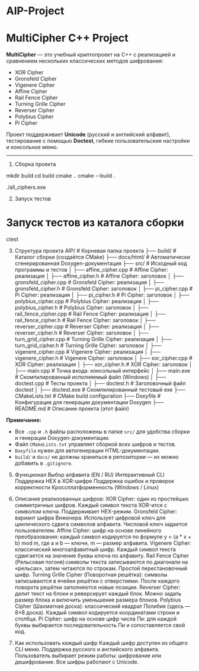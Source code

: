 # AIP-Project
#  MultiCipher C++ Project

**MultiCipher** — это учебный криптопроект на C++ с реализацией и сравнением нескольких классических методов шифрования:
- XOR Cipher
- Gronsfeld Cipher
- Vigenere Cipher
- Affine Cipher
- Rail Fence Cipher
- Turning Grille Cipher
- Reverser Cipher
- Polybius Cipher
- Pi Cipher

Проект поддерживает **Unicode** (русский и английский алфавит), тестирование с помощью **Doctest**, гибкие пользовательские настройки и консольное меню.

---

1) Сборка проекта

mkdir build
cd build
cmake ..
cmake --build .

./all_ciphers.exe

2) Запуск тестов
# Запуск тестов из каталога сборки
ctest


3) Структура проекта
AIP/ # Корневая папка проекта
├── build/ # Каталог сборки (создаётся CMake)
├── docs/html/ # Автоматически сгенерированная Doxygen-документация
├── src/ # Исходный код программы и тестов
│ ├── affine_cipher.cpp # Affine Cipher: реализация
│ ├── affine_cipher.h # Affine Cipher: заголовок
│ ├── gronsfeld_cipher.cpp # Gronsfeld Cipher: реализация
│ ├── gronsfeld_cipher.h # Gronsfeld Cipher: заголовок
│ ├── pi_cipher.cpp # Pi Cipher: реализация
│ ├── pi_cipher.h # Pi Cipher: заголовок
│ ├── polybius_cipher.cpp # Polybius Cipher: реализация
│ ├── polybius_cipher.h # Polybius Cipher: заголовок
│ ├── rail_fence_cipher.cpp # Rail Fence Cipher: реализация
│ ├── rail_fence_cipher.h # Rail Fence Cipher: заголовок
│ ├── reverser_cipher.cpp # Reverser Cipher: реализация
│ ├── reverser_cipher.h # Reverser Cipher: заголовок
│ ├── turn_grid_cipher.cpp # Turning Grille Cipher: реализация
│ ├── turn_grid_cipher.h # Turning Grille Cipher: заголовок
│ ├── vigenere_cipher.cpp # Vigenere Cipher: реализация
│ ├── vigenere_cipher.h # Vigenere Cipher: заголовок
│ ├── xor_cipher.cpp # XOR Cipher: реализация
│ ├── xor_cipher.h # XOR Cipher: заголовок
│ ├── main.cpp # Точка входа: консольный интерфейс
│ ├── main.exe # Скомпилированный исполняемый файл (Windows)
│ ├── doctest.cpp # Тесты проекта
│ ├── doctest.h # Заголовочный файл doctest
│ ├── doctest.exe # Скомпилированный тестовый exe
├── CMakeLists.txt # CMake build configuration
├── Doxyfile # Конфигурация для генерации документации Doxygen
├── README.md # Описание проекта (этот файл)

**Примечание:**  
- Все `.cpp` и `.h` файлы расположены в папке `src/` для удобства сборки и генерации Doxygen-документации.  
- Файл `CMakeLists.txt` управляет сборкой всех шифров и тестов.
- `Doxyfile` нужен для автогенерации HTML-документации.
- `build/` и `docs/` не должны храниться в репозитории — их можно добавить в `.gitignore`.

5) Функционал
Выбор алфавита (EN / RU)
Интерактивный CLI
Поддержка HEX в XOR-шифре
Поддержка ошибок и проверок корректности
Кроссплатформенность (Windows / Linux)

6) Описание реализованных шифров:
XOR Cipher: 	один из простейших симметричных шифров. Каждый символ текста XOR-ится с символом ключа. Поддерживает HEX-режим.
Gronsfeld Cipher: вариант шифра Виженера. Использует цифровой ключ для циклического сдвига символов алфавита. Числовой ключ задается пользователем.
Affine Cipher:  шифр на основе линейного преобразования: каждый символ кодируется по формуле y = (a * x + b) mod m, где a и b — ключи, m — размер алфавита.
Vigenere Cipher: классический многоалфавитный шифр. Каждый символ текста сдвигается на значение буквы ключа по алфавиту.
Rail Fence Cipher (Рельсовая погоня):cимволы текста записываются по диагонали на «рельсах», затем читаются по строкам. Простой перестановочный шифр.
Turning Grille Cipher (Поворотная решётка): cимволы записываются в ячейки решётки с отверстиями. После каждого поворота решётки заполняются новые позиции.
Reverser Cipher: делит текст на блоки и реверсирует каждый блок. Можно задать размер блока и включить уменьшение размера блоков.
Polybius Cipher (Шахматная доска): 	классический квадрат Полибия (здесь — 8×8 доска). Каждый символ кодируется координатами строки и столбца.
Pi Cipher: шифр на основе цифр числа Пи: для каждой буквы выбирается последовательность Пи и сопоставляется свой код.

7) Как использовать каждый шифр
Каждый шифр доступен из общего CLI меню.
Поддержка русского и английского алфавита.
Пользователь выбирает режим работы: шифрование или дешифрование.
Все шифры работают с Unicode.

